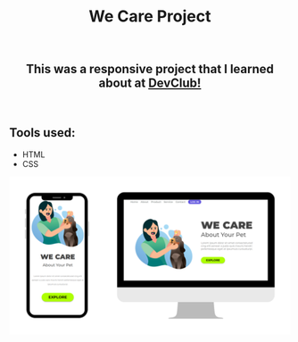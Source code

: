 <h1 align="center">We Care Project</h1>
<br>
<h2 align="center">This was a responsive project that I learned about at <a href="https://rodolfomori.com.br/devclub/">DevClub!</a></h2>
<br>
<h2>Tools used:</h2>
<ul>
  <li>HTML</li>
  <li>CSS</li>
</ul>
<img align="center" src="https://github.com/crixsanti/projeto-wecare-responsivo/blob/main/img/wecare%20responsivo.png?raw=true">
